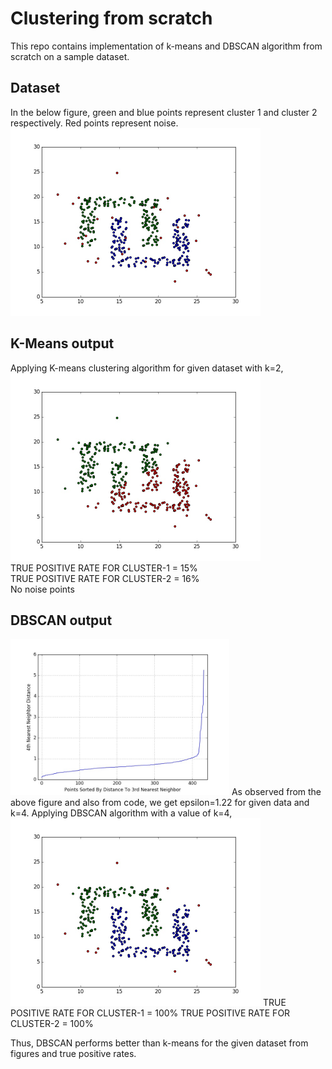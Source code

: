 # Clustering from scratch
This repo contains implementation of k-means and DBSCAN algorithm from scratch on a sample dataset. 

## Dataset
In the below figure, green and blue points represent cluster 1 and cluster 2 respectively. Red points represent noise.  
<img src="https://github.com/subham-agrawall/clustering-scratch/blob/main/output/dataset.jpeg" width="400" height="300">

## K-Means output
Applying K-means clustering algorithm for given dataset with k=2,  
<img src="https://github.com/subham-agrawall/clustering-scratch/blob/main/output/kmeans.jpeg" width="400" height="300">  
TRUE POSITIVE RATE FOR CLUSTER-1 =  15%  
TRUE POSITIVE RATE FOR CLUSTER-2 =  16%  
No noise points

## DBSCAN output
<img src="https://github.com/subham-agrawall/clustering-scratch/blob/main/output/kdist.jpeg" width="350" height="250">
As observed from the above figure and also from code, we get epsilon=1.22 for given data and k=4. Applying DBSCAN algorithm with a value of k=4,    
<img src="https://github.com/subham-agrawall/clustering-scratch/blob/main/output/dbscan.jpeg" width="400" height="300">  
TRUE POSITIVE RATE FOR CLUSTER-1 =  100%  
TRUE POSITIVE RATE FOR CLUSTER-2 =  100%  


Thus, DBSCAN performs better than k-means for the given dataset from figures and true positive rates.
